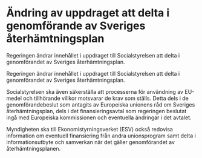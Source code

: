 # Ändring av uppdraget att delta i genomförande av Sveriges återhämtningsplan

Regeringen ändrar innehållet i uppdraget till Socialstyrelsen att delta i genomförandet av Sveriges återhämtningsplan.

Regeringen ändrar innehållet i uppdraget till Socialstyrelsen att delta i genomförandet av Sveriges återhämtningsplan.

Socialstyrelsen ska även säkerställa att processerna för användning av EU-medel och tillhörande villkor motsvarar de krav som ställs. Detta dels i de genomförandebeslut som antagits av Europeiska unionens råd om Sveriges återhämtningsplan, dels i det finansieringsavtal som regeringen beslutat ingå med Europeiska kommissionen och eventuella ändringar i det avtalet.

Myndigheten ska till Ekonomistyrningsverket (ESV) också redovisa information om eventuell finansiering från andra unionsprogram samt delta i informationsutbyte och samverkan när det gäller genomförandet av återhämtningsplanen.
